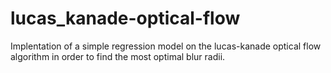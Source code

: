 # lucas_kanade-optical-flow
Implentation of a simple regression model on the lucas-kanade optical flow algorithm in order to find the most optimal blur radii. 
